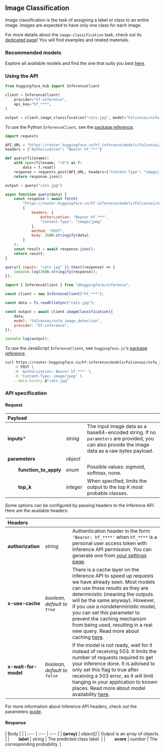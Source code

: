 <!---
This markdown file has been generated from a script. Please do not edit it directly.
For more details, check out:
- the `generate.ts` script: https://github.com/huggingface/hub-docs/blob/main/scripts/api-inference/scripts/generate.ts
- the task template defining the sections in the page: https://github.com/huggingface/hub-docs/tree/main/scripts/api-inference/templates/task/image-classification.handlebars
- the input jsonschema specifications used to generate the input markdown table: https://github.com/huggingface/huggingface.js/blob/main/packages/tasks/src/tasks/image-classification/spec/input.json
- the output jsonschema specifications used to generate the output markdown table: https://github.com/huggingface/huggingface.js/blob/main/packages/tasks/src/tasks/image-classification/spec/output.json
- the snippets used to generate the example:
  - curl: https://github.com/huggingface/huggingface.js/blob/main/packages/tasks/src/snippets/curl.ts
  - python: https://github.com/huggingface/huggingface.js/blob/main/packages/tasks/src/snippets/python.ts
  - javascript: https://github.com/huggingface/huggingface.js/blob/main/packages/tasks/src/snippets/js.ts
- the "tasks" content for recommended models: https://huggingface.co/api/tasks
--->

## Image Classification

Image classification is the task of assigning a label or class to an entire image. Images are expected to have only one class for each image.

<Tip>

For more details about the `image-classification` task, check out its [dedicated page](https://huggingface.co/tasks/image-classification)! You will find examples and related materials.

</Tip>

### Recommended models


Explore all available models and find the one that suits you best [here](https://huggingface.co/models?inference=warm&pipeline_tag=image-classification&sort=trending).

### Using the API


<inferencesnippet>


<snippet provider="hf-inference" language="python" client="huggingface_hub">

```python
from huggingface_hub import InferenceClient

client = InferenceClient(
    provider="hf-inference",
    api_key="hf_***",
)

output = client.image_classification("cats.jpg", model="Falconsai/nsfw_image_detection")
```

</snippet>

To use the Python `InferenceClient`, see the [package reference](https://huggingface.co/docs/huggingface_hub/package_reference/inference_client#huggingface_hub.InferenceClient.).

<snippet provider="hf-inference" language="python" client="requests">

```python
import requests

API_URL = "https://router.huggingface.co/hf-inference/models/Falconsai/nsfw_image_detection"
headers = {"Authorization": "Bearer hf_***"}

def query(filename):
    with open(filename, "rb") as f:
        data = f.read()
    response = requests.post(API_URL, headers={"Content-Type": "image/jpeg", **headers}, data=data)
    return response.json()

output = query("cats.jpg")
```

</snippet>


<snippet provider="hf-inference" language="js" client="fetch">

```js
async function query(data) {
	const response = await fetch(
		"https://router.huggingface.co/hf-inference/models/Falconsai/nsfw_image_detection",
		{
			headers: {
				Authorization: "Bearer hf_***",
				"Content-Type": "image/jpeg"
			},
			method: "POST",
			body: JSON.stringify(data),
		}
	);
	const result = await response.json();
	return result;
}

query({ inputs: "cats.jpg" }).then((response) => {
    console.log(JSON.stringify(response));
});
```

</snippet>


<snippet provider="hf-inference" language="js" client="huggingface.js">

```js
import { InferenceClient } from "@huggingface/inference";

const client = new InferenceClient("hf_***");

const data = fs.readFileSync("cats.jpg");

const output = await client.imageClassification({
	data,
	model: "Falconsai/nsfw_image_detection",
	provider: "hf-inference",
});

console.log(output);
```

</snippet>

To use the JavaScript `InferenceClient`, see `huggingface.js`'s [package reference](https://huggingface.co/docs/huggingface.js/inference/classes/InferenceClient#).

<snippet provider="hf-inference" language="sh" client="curl">

```sh
curl https://router.huggingface.co/hf-inference/models/Falconsai/nsfw_image_detection \
    -X POST \
    -H 'Authorization: Bearer hf_***' \
    -H 'Content-Type: image/jpeg' \
    --data-binary @"cats.jpg"
```

</snippet>


</inferencesnippet>



### API specification

#### Request

| Payload |  |  |
| :--- | :--- | :--- |
| **inputs*** | _string_ | The input image data as a base64-encoded string. If no `parameters` are provided, you can also provide the image data as a raw bytes payload. |
| **parameters** | _object_ |  |
| **&nbsp;&nbsp;&nbsp;&nbsp;&nbsp;&nbsp;&nbsp;&nbsp;function_to_apply** | _enum_ | Possible values: sigmoid, softmax, none. |
| **&nbsp;&nbsp;&nbsp;&nbsp;&nbsp;&nbsp;&nbsp;&nbsp;top_k** | _integer_ | When specified, limits the output to the top K most probable classes. |


Some options can be configured by passing headers to the Inference API. Here are the available headers:

| Headers |   |    |
| :--- | :--- | :--- |
| **authorization** | _string_ | Authentication header in the form `'Bearer: hf_****'` when `hf_****` is a personal user access token with Inference API permission. You can generate one from [your settings page](https://huggingface.co/settings/tokens). |
| **x-use-cache** | _boolean, default to `true`_ | There is a cache layer on the inference API to speed up requests we have already seen. Most models can use those results as they are deterministic (meaning the outputs will be the same anyway). However, if you use a nondeterministic model, you can set this parameter to prevent the caching mechanism from being used, resulting in a real new query. Read more about caching [here](../parameters#caching]). |
| **x-wait-for-model** | _boolean, default to `false`_ | If the model is not ready, wait for it instead of receiving 503. It limits the number of requests required to get your inference done. It is advised to only set this flag to true after receiving a 503 error, as it will limit hanging in your application to known places. Read more about model availability [here](../overview#eligibility]). |

For more information about Inference API headers, check out the parameters [guide](../parameters).

#### Response

| Body |  |
| :--- | :--- | :--- |
| **(array)** | _object[]_ | Output is an array of objects. |
| **&nbsp;&nbsp;&nbsp;&nbsp;&nbsp;&nbsp;&nbsp;&nbsp;label** | _string_ | The predicted class label. |
| **&nbsp;&nbsp;&nbsp;&nbsp;&nbsp;&nbsp;&nbsp;&nbsp;score** | _number_ | The corresponding probability. |


